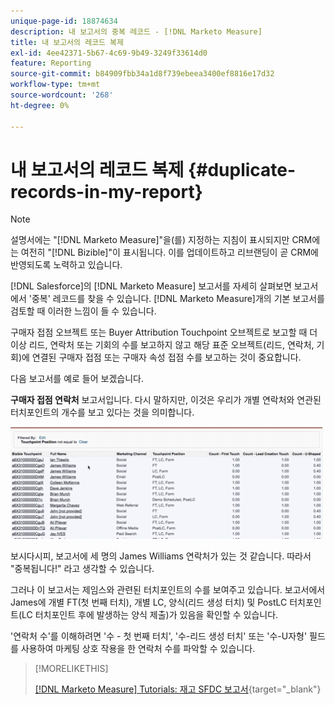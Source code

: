 ```yaml
---
unique-page-id: 18874634
description: 내 보고서의 중복 레코드 - [!DNL Marketo Measure]
title: 내 보고서의 레코드 복제
exl-id: 4ee42371-5b67-4c69-9b49-3249f33614d0
feature: Reporting
source-git-commit: b84909fbb34a1d8f739ebeea3400ef8816e17d32
workflow-type: tm+mt
source-wordcount: '268'
ht-degree: 0%

---
```


# 내 보고서의 레코드 복제 {#duplicate-records-in-my-report}

>[!NOTE]
>
>설명서에는 &quot;[!DNL Marketo Measure]&quot;을(를) 지정하는 지침이 표시되지만 CRM에는 여전히 &quot;[!DNL Bizible]&quot;이 표시됩니다. 이를 업데이트하고 리브랜딩이 곧 CRM에 반영되도록 노력하고 있습니다.

[!DNL Salesforce]의 [!DNL Marketo Measure] 보고서를 자세히 살펴보면 보고서에서 &#39;중복&#39; 레코드를 찾을 수 있습니다. [!DNL Marketo Measure]개의 기본 보고서를 검토할 때 이러한 느낌이 들 수 있습니다.

구매자 접점 오브젝트 또는 Buyer Attribution Touchpoint 오브젝트로 보고할 때 더 이상 리드, 연락처 또는 기회의 수를 보고하지 않고 해당 표준 오브젝트(리드, 연락처, 기회)에 연결된 구매자 접점 또는 구매자 속성 접점 수를 보고하는 것이 중요합니다.

다음 보고서를 예로 들어 보겠습니다.

**구매자 접점 연락처** 보고서입니다. 다시 말하지만, 이것은 우리가 개별 연락처와 연관된 터치포인트의 개수를 보고 있다는 것을 의미합니다.

![](assets/1.gif)

보시다시피, 보고서에 세 명의 James Williams 연락처가 있는 것 같습니다. 따라서 &quot;중복됩니다!&quot; 라고 생각할 수 있습니다.

그러나 이 보고서는 제임스와 관련된 터치포인트의 수를 보여주고 있습니다. 보고서에서 James에 개별 FT(첫 번째 터치), 개별 LC, 양식(리드 생성 터치) 및 PostLC 터치포인트(LC 터치포인트 후에 발생하는 양식 제출)가 있음을 확인할 수 있습니다.

&#39;연락처 수&#39;를 이해하려면 &#39;수 - 첫 번째 터치&#39;, &#39;수-리드 생성 터치&#39; 또는 &#39;수-U자형&#39; 필드를 사용하여 마케팅 상호 작용을 한 연락처 수를 파악할 수 있습니다.

>[!MORELIKETHIS]
>
>[[!DNL Marketo Measure] Tutorials: 재고 SFDC 보고서](https://experienceleague.adobe.com/en/docs/marketo-measure-learn/tutorials/onboarding/marketo-measure-102/stock-salesforce-reports){target="_blank"}

